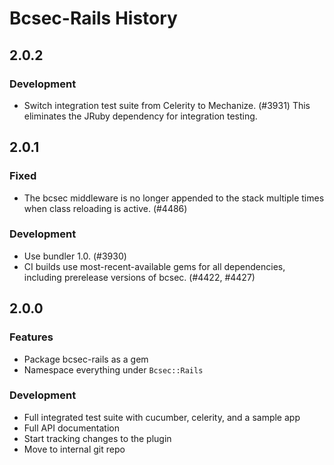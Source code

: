 Bcsec-Rails History
===================

2.0.2
-----

### Development

- Switch integration test suite from Celerity to Mechanize. (#3931)
  This eliminates the JRuby dependency for integration testing.

2.0.1
-----

### Fixed

- The bcsec middleware is no longer appended to the stack multiple
  times when class reloading is active. (#4486)

### Development

- Use bundler 1.0. (#3930)
- CI builds use most-recent-available gems for all dependencies,
  including prerelease versions of bcsec. (#4422, #4427)

2.0.0
-----

### Features

- Package bcsec-rails as a gem
- Namespace everything under `Bcsec::Rails`

### Development

- Full integrated test suite with cucumber, celerity, and a sample app
- Full API documentation
- Start tracking changes to the plugin
- Move to internal git repo
